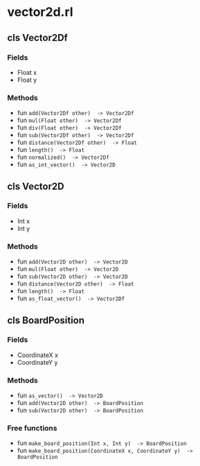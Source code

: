 # vector2d.rl

## cls Vector2Df

### Fields

* Float x
* Float y

### Methods

* fun `add(Vector2Df other)  -> Vector2Df`
* fun `mul(Float other)  -> Vector2Df`
* fun `div(Float other)  -> Vector2Df`
* fun `sub(Vector2Df other)  -> Vector2Df`
* fun `distance(Vector2Df other)  -> Float`
* fun `length()  -> Float`
* fun `normalized()  -> Vector2Df`
* fun `as_int_vector()  -> Vector2D`

## cls Vector2D

### Fields

* Int x
* Int y

### Methods

* fun `add(Vector2D other)  -> Vector2D`
* fun `mul(Float other)  -> Vector2D`
* fun `sub(Vector2D other)  -> Vector2D`
* fun `distance(Vector2D other)  -> Float`
* fun `length()  -> Float`
* fun `as_float_vector()  -> Vector2Df`

## cls BoardPosition

### Fields

* CoordinateX x
* CoordinateY y

### Methods

* fun `as_vector()  -> Vector2D`
* fun `add(Vector2D other)  -> BoardPosition`
* fun `sub(Vector2D other)  -> BoardPosition`


### Free functions

* fun `make_board_position(Int x, Int y)  -> BoardPosition`
* fun `make_board_position(CoordinateX x, CoordinateY y)  -> BoardPosition`
